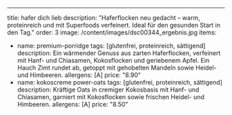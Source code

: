 ---
title: hafer dich lieb
description: "Haferflocken neu gedacht – warm, proteinreich und mit Superfoods verfeinert. Ideal für den gesunden Start in den Tag."
order: 3
image: /content/images/dsc00344_ergebnis.jpg
items:
  - name: premium-porridge
    tags: [glutenfrei, proteinreich, sättigend]
    description: Ein wärmender Genuss aus zarten Haferflocken, verfeinert mit Hanf- und Chiasamen, Kokosflocken und geriebenem Apfel. Ein Hauch Zimt rundet ab, getoppt mit gehobelten Mandeln sowie Heidel- und Himbeeren.
    allergens: [A]
    price: "8.90"
  - name: kokoscreme power-oats
    tags: [glutenfrei, proteinreich, sättigend]
    description: Kräftige Oats in cremiger Kokosbasis mit Hanf- und Chiasamen, garniert mit Kokosflocken sowie frischen Heidel- und Himbeeren.
    allergens: [A]
    price: "8.50"
